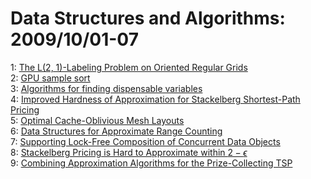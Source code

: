 # Data Structures and Algorithms: 2009/10/01-07  
1: [The L(2, 1)-Labeling Problem on Oriented Regular Grids](https://doi.org/10.48550/arXiv.0905.1780)  
2: [GPU sample sort](https://doi.org/10.48550/arXiv.0909.5649)  
3: [Algorithms for finding dispensable variables](https://doi.org/10.48550/arXiv.0910.0013)  
4: [Improved Hardness of Approximation for Stackelberg Shortest-Path Pricing](https://doi.org/10.48550/arXiv.0910.0110)  
5: [Optimal Cache-Oblivious Mesh Layouts](https://doi.org/10.48550/arXiv.0705.1033)  
6: [Data Structures for Approximate Range Counting](https://doi.org/10.48550/arXiv.0906.2738)  
7: [Supporting Lock-Free Composition of Concurrent Data Objects](https://doi.org/10.48550/arXiv.0910.0366)  
8: [Stackelberg Pricing is Hard to Approximate within $2-\epsilon$](https://doi.org/10.48550/arXiv.0910.0443)  
9: [Combining Approximation Algorithms for the Prize-Collecting TSP](https://doi.org/10.48550/arXiv.0910.0553)  